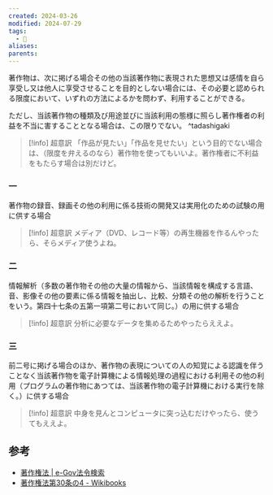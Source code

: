 ```yaml
---
created: 2024-03-26
modified: 2024-07-29
tags:
  - 📝
aliases: 
parents: 
---
```

著作物は、次に掲げる場合その他の当該著作物に表現された思想又は感情を自ら享受し又は他人に享受させることを目的としない場合には、その必要と認められる限度において、いずれの方法によるかを問わず、利用することができる。

ただし、当該著作物の種類及び用途並びに当該利用の態様に照らし著作権者の利益を不当に害することとなる場合は、この限りでない。 ^tadashigaki
>[!info] 超意訳
>「作品が見たい」「作品を見せたい」という目的でない場合は、（限度を弁えるのなら）著作物を使ってもいいよ。著作権者に不利益をもたらす場合は別だけど。
### 一
著作物の録音、録画その他の利用に係る技術の開発又は実用化のための試験の用に供する場合
>[!info] 超意訳
>メディア（DVD、レコード等）の再生機器を作るんやったら、そらメディア使うよね。
### 二
情報解析（多数の著作物その他の大量の情報から、当該情報を構成する言語、音、影像その他の要素に係る情報を抽出し、比較、分類その他の解析を行うことをいう。第四十七条の五第一項第二号において同じ。）の用に供する場合
>[!info] 超意訳
>分析に必要なデータを集めるためやったらええよ。
### 三
前二号に掲げる場合のほか、著作物の表現についての人の知覚による認識を伴うことなく当該著作物を電子計算機による情報処理の過程における利用その他の利用（プログラムの著作物にあつては、当該著作物の電子計算機における実行を除く。）に供する場合
>[!info] 超意訳
>中身を見んとコンピュータに突っ込むだけやったら、使うてもええよ。

## 参考
- [著作権法 | e-Gov法令検索](https://elaws.e-gov.go.jp/document?lawid=345AC0000000048)
- [著作権法第30条の4 - Wikibooks](https://ja.wikibooks.org/wiki/%E8%91%97%E4%BD%9C%E6%A8%A9%E6%B3%95%E7%AC%AC30%E6%9D%A1%E3%81%AE4)